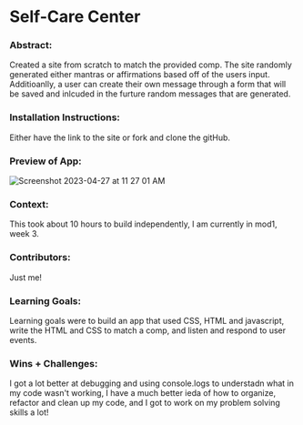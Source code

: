 # Self-Care Center 

### Abstract:
[//]: <> (Briefly describe what you built and its features. What problem is the app solving? How does this application solve that problem?)
Created a site from scratch to match the provided comp. The site randomly generated either mantras or affirmations based off of the users input. Additioanlly, a user can create their own message through a form that will be saved and inlcuded in the furture random messages that are generated. 

### Installation Instructions:
[//]: <> (What steps does a person have to take to get your app cloned down and running?)
Either have the link to the site or fork and clone the gitHub.

### Preview of App:
[//]: <> (Provide ONE gif or screenshot of your application - choose the "coolest" piece of functionality to show off.)
![Screenshot 2023-04-27 at 11 27 01 AM](https://user-images.githubusercontent.com/125763236/234941768-18d40448-eb2a-4017-ad11-e7cd18d1cf5f.png)

### Context:
[//]: <> (Give some context for the project here. How long did you have to work on it? How far into the Turing program are you?)
This took about 10 hours to build independently, I am currently in mod1, week 3.

### Contributors:
[//]: <> (Who worked on this application? Link to their GitHubs.)
Just me!

### Learning Goals:
[//]: <> (What were the learning goals of this project? What tech did you work with?)
Learning goals were to build an app that used CSS, HTML and javascript, write the HTML and CSS to match a comp, and listen and respond to user events. 

### Wins + Challenges:
[//]: <> (What are 2-3 wins you have from this project? What were some challenges you faced - and how did you get over them?)
I got a lot better at debugging and using console.logs to understadn what in my code wasn't working, I have a much better ieda of how to organize, refactor and clean up my code, and I got to work on my problem solving skills a lot! 
